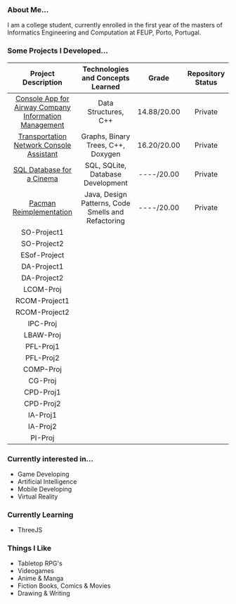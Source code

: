 ### About Me...
I am a college student, currently enrolled in the first year of the masters of Informatics Engineering and Computation at FEUP, Porto, Portugal.

### Some Projects I Developed...
|Project Description|Technologies and Concepts Learned|Grade|Repository Status|
|:----:|:--:|:--:|:--:|
|[Console App for Airway Company Information Management](https://github.com/Pedro-CAB/aed2122_trabalho1)|Data Structures, C++|14.88/20.00|Private|
|[Transportation Network Console Assistant](https://github.com/Pedro-CAB/aedProject2/tree/main)|Graphs, Binary Trees, C++, Doxygen|16.20/20.00|Private|
|[SQL Database for a Cinema](https://github.com/Pedro-CAB/CinemaBD)|SQL, SQLite, Database Development|----/20.00|Private|
|[Pacman Reimplementation](https://github.com/FEUP-LDTS-2021/ldts-project-assignment-g1102)|Java, Design Patterns, Code Smells and Refactoring|----/20.00|Private|
|SO-Project1||||
|SO-Project2||||
|ESof-Project||||
|DA-Project1||||
|DA-Project2||||
|LCOM-Proj||||
|RCOM-Project1||||
|RCOM-Project2||||
|IPC-Proj||||
|LBAW-Proj||||
|PFL-Proj1||||
|PFL-Proj2||||
|COMP-Proj||||
|CG-Proj||||
|CPD-Proj1||||
|CPD-Proj2||||
|IA-Proj1||||
|IA-Proj2||||
|PI-Proj||||

### Currently interested in...
- Game Developing
- Artificial Intelligence
- Mobile Developing
- Virtual Reality

### Currently Learning
- ThreeJS

### Things I Like
- Tabletop RPG's
- Videogames
- Anime & Manga
- Fiction Books, Comics & Movies
- Drawing & Writing

<!---
Pedro-CAB/Pedro-CAB is a ✨ special ✨ repository because its `README.md` (this file) appears on your GitHub profile.
You can click the Preview link to take a look at your changes.
--->
